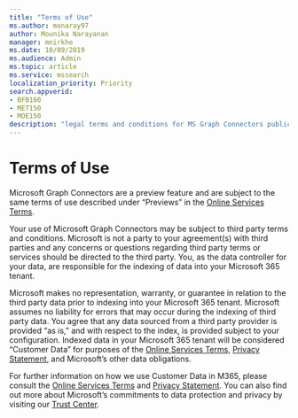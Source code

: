```yaml
---
title: "Terms of Use"
ms.author: monaray97
author: Mounika Narayanan
manager: mnirkhe
ms.date: 10/09/2019
ms.audience: Admin
ms.topic: article
ms.service: mssearch
localization_priority: Priority
search.appverid:
- BFB160
- MET150
- MOE150
description: "legal terms and conditions for MS Graph Connectors public preview"
---
```


# Terms of Use

Microsoft Graph Connectors are a preview feature and are subject to the same terms of use described under “Previews” in the [Online Services Terms](http://www.microsoftvolumelicensing.com/Downloader.aspx?documenttype=OST&lang=English).

Your use of Microsoft Graph Connectors may be subject to third party terms and conditions. Microsoft is not a party to your agreement(s) with third parties and any concerns or questions regarding third party terms or services should be directed to the third party. You, as the data controller for your data, are responsible for the indexing of data into your Microsoft 365 tenant. 

Microsoft makes no representation, warranty, or guarantee in relation to the third party data prior to indexing into your Microsoft 365 tenant.  Microsoft assumes no liability for errors that may occur during the indexing of third party data.  You agree that any data sourced from a third party provider is provided “as is,” and with respect to the index, is provided subject to your configuration. Indexed data in your Microsoft 365 tenant will be considered “Customer Data” for purposes of the [Online Services Terms](http://www.microsoftvolumelicensing.com/Downloader.aspx?documenttype=OST&lang=English), [Privacy Statement](https://privacy.microsoft.com/en-us/privacystatement), and Microsoft’s other data obligations.

For further information on how we use Customer Data in M365, please consult the [Online Services Terms](http://www.microsoftvolumelicensing.com/Downloader.aspx?documenttype=OST&lang=English) and [Privacy Statement](https://privacy.microsoft.com/en-us/privacystatement).  You can also find out more about Microsoft’s commitments to data protection and privacy by visiting our [Trust Center](https://www.microsoft.com/en-us/trust-center).


